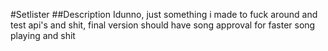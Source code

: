 #Setlister
##Description
Idunno, just something i made to fuck around and test api's and shit, final version should have song approval for faster song playing and shit